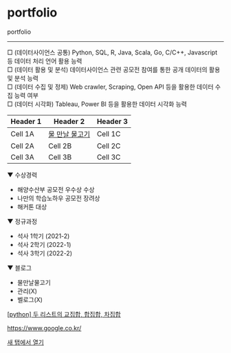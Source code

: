 # portfolio
portfolio


---
□ (데이터사이언스 공통) Python, SQL, R, Java, Scala, Go, C/C++, Javascript 등 데이터 처리 언어 활용 능력 <br>
□ (데이터 활용 및 분석) 데이터사이언스 관련 공모전 참여를 통한 공개 데이터의 활용 및 분석 능력 <br>
□ (데이터 수집 및 정제) Web crawler, Scraping, Open API 등을 활용한 데이터 수집 능력 여부 <br>
□ (데이터 시각화) Tableau, Power BI 등을 활용한 데이터 시각화 능력 <br>

| Header 1 | Header 2 | Header 3 |
|----------|----------|----------|
| Cell 1A  | <a href='https://lungfish.tistory.com/'>물 만날 물고기</a>  | Cell 1C  |
| Cell 2A  | Cell 2B  | Cell 2C  |
| Cell 3A  | Cell 3B  | Cell 3C  |



▼ 수상경력
- 해양수산부 공모전 우수상 수상
- 나만의 학습노하우 공모전 장려상
- 해커톤 대상

▼ 정규과정
- 석사 1학기 (2021-2)
- 석사 2학기 (2022-1)
- 석사 3학기 (2022-2)

▼ 블로그
- 물만날물고기 
- 관리(X)
- 벨로그(X)

<a href='https://lungfish.tistory.com/entry/python-%EB%91%90-%EB%A6%AC%EC%8A%A4%ED%8A%B8%EC%9D%98-%EA%B5%90%EC%A7%91%ED%95%A9-%ED%95%A9%EC%A7%91%ED%95%A9-%EC%B0%A8%EC%A7%91%ED%95%A9/" target="_blank">'>[python] 두 리스트의 교집합, 합집합, 차집합</a>

<a href="https://www.google.co.kr/" target="_blank"> https://www.google.co.kr/ </a>

<a href="https://www.google.com/" target="_blank">
  
<a href="https://www.google.com/" target="_blank">새 탭에서 열기</a>  
